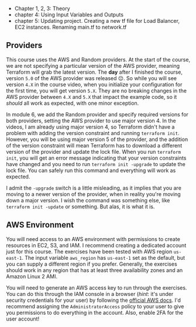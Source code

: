 - Chapter 1, 2, 3: Theory
- chapter 4: Using Input Variables and Outputs
- chapter 5: Updating project. Creating a new tf file for Load Balancer, EC2 instances. Renaming main.tf to network.tf



## Providers

This course uses the AWS and Random providers. At the start of the course, we are not specifying a particular version of the AWS provider, meaning Terraform will grab the latest version. The **day** after I finished the course, version `5.0` of the AWS provider was released 😔. So while you will see version `4.X` in the course video, when you initialize your configuration for the first time, you will get version `5.X`. They are no breaking changes in the AWS provider between `4.X` and `5.X` that impact the example code, so it *should* all work as expected, with one minor exception.

In module 6, we add the Random provider and specify required versions for both providers, setting the AWS provider to use major version 4. In the videos, I am already using major version 4, so Terraform didn't have a problem with adding the version constraint and running `terraform init`. However, you will be using major version 5 of the provider, and the addition of the version constraint will mean Terraform has to download a different version of the provider and update the lock file. When you run `terraform init`, you will get an error message indicating that your version constraints have changed and you need to run `terraform init -upgrade` to update the lock file. You can safely run this command and everything will work as expected.

I admit the `-upgrade` switch is a little misleading, as it implies that you are moving to a newer version of the provider, when in reality you're moving down a major version. I wish the command was something else, like `terraform init -update` or something. But alas, it is what it is.

## AWS Environment

You will need access to an AWS environment with permissions to create resources in EC2, S3, and IAM. I recommend creating a dedicated account just for this course. The exercises have been tested with AWS region `us-east-1`. The input variable `aws_region` has `us-east-1` set as the default, but you can supply a different region if you prefer. Generally, the exercises should work in any region that has at least three availability zones and an Amazon Linux 2 AMI.

You will need to generate an AWS access key to run through the exercises. You can do this through the IAM console in a browser (*hint*: it's under security credentials for your user) by following the [official AWS docs](https://aws.amazon.com/premiumsupport/knowledge-center/create-access-key/). I'd recommend assigning the `AdministratorAccess` policy to your user to give you permissions to do everything in the account. Also, enable 2FA for the user account!